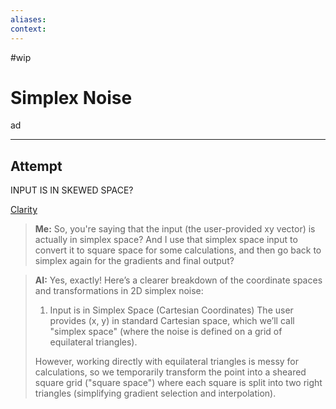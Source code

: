 ```yaml
---
aliases:
context:
---
```


#wip

# Simplex Noise

ad

---

## Attempt

INPUT IS IN SKEWED SPACE?

[Clarity](https://chat.deepseek.com/a/chat/s/cbe57c81-d606-4c11-a924-24dd9d930bae)

> **Me:**
> So, you're saying that the input (the user-provided xy vector) is actually in simplex space? And I use that simplex space input to convert it to square space for some calculations, and then go back to simplex again for the gradients and final output?

> **AI:**
> Yes, exactly! Here’s a clearer breakdown of the coordinate spaces and transformations in 2D simplex noise:
> 
> 1. Input is in Simplex Space (Cartesian Coordinates)
> The user provides (x, y) in standard Cartesian space, which we’ll call "simplex space" (where the noise is defined on a grid of equilateral triangles).
> 
> However, working directly with equilateral triangles is messy for calculations, so we temporarily transform the point into a sheared square grid ("square space") where each square is split into two right triangles (simplifying gradient selection and interpolation).
